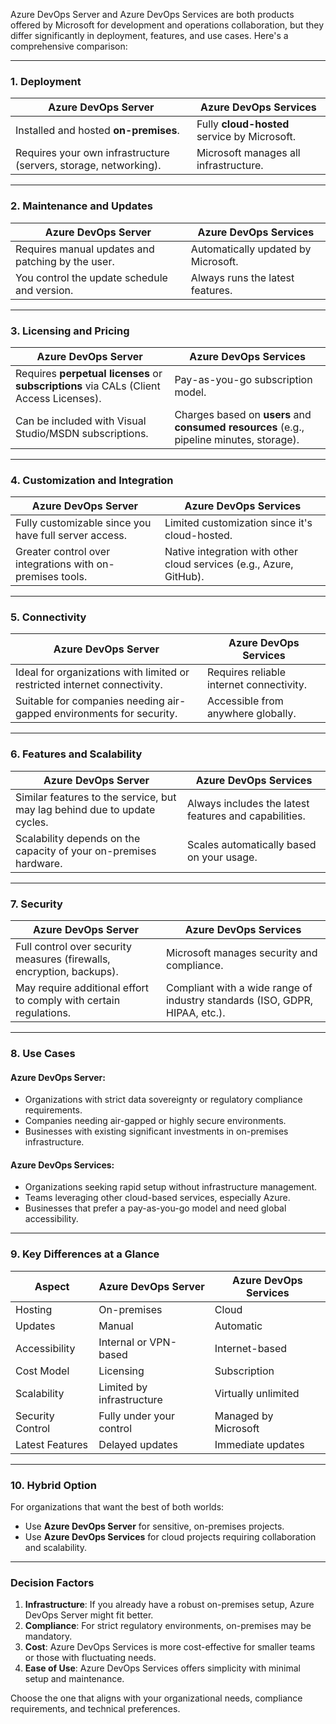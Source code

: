 Azure DevOps Server and Azure DevOps Services are both products offered by Microsoft for development and operations collaboration, but they differ significantly in deployment, features, and use cases. Here's a comprehensive comparison:

---

### **1. Deployment**
| **Azure DevOps Server**                  | **Azure DevOps Services**                    |
|------------------------------------------|----------------------------------------------|
| Installed and hosted **on-premises**.    | Fully **cloud-hosted** service by Microsoft. |
| Requires your own infrastructure (servers, storage, networking). | Microsoft manages all infrastructure.        |

---

### **2. Maintenance and Updates**
| **Azure DevOps Server**                             | **Azure DevOps Services**                    |
|-----------------------------------------------------|----------------------------------------------|
| Requires manual updates and patching by the user.  | Automatically updated by Microsoft.          |
| You control the update schedule and version.       | Always runs the latest features.             |

---

### **3. Licensing and Pricing**
| **Azure DevOps Server**                                      | **Azure DevOps Services**                                      |
|--------------------------------------------------------------|----------------------------------------------------------------|
| Requires **perpetual licenses** or **subscriptions** via CALs (Client Access Licenses). | Pay-as-you-go subscription model.                            |
| Can be included with Visual Studio/MSDN subscriptions.       | Charges based on **users** and **consumed resources** (e.g., pipeline minutes, storage). |

---

### **4. Customization and Integration**
| **Azure DevOps Server**                             | **Azure DevOps Services**                      |
|-----------------------------------------------------|------------------------------------------------|
| Fully customizable since you have full server access. | Limited customization since it's cloud-hosted. |
| Greater control over integrations with on-premises tools. | Native integration with other cloud services (e.g., Azure, GitHub). |

---

### **5. Connectivity**
| **Azure DevOps Server**                                     | **Azure DevOps Services**                     |
|-------------------------------------------------------------|-----------------------------------------------|
| Ideal for organizations with limited or restricted internet connectivity. | Requires reliable internet connectivity.      |
| Suitable for companies needing air-gapped environments for security. | Accessible from anywhere globally.           |

---

### **6. Features and Scalability**
| **Azure DevOps Server**                                          | **Azure DevOps Services**                      |
|------------------------------------------------------------------|-----------------------------------------------|
| Similar features to the service, but may lag behind due to update cycles. | Always includes the latest features and capabilities. |
| Scalability depends on the capacity of your on-premises hardware. | Scales automatically based on your usage.     |

---

### **7. Security**
| **Azure DevOps Server**                                 | **Azure DevOps Services**                      |
|---------------------------------------------------------|-----------------------------------------------|
| Full control over security measures (firewalls, encryption, backups). | Microsoft manages security and compliance.    |
| May require additional effort to comply with certain regulations. | Compliant with a wide range of industry standards (ISO, GDPR, HIPAA, etc.). |

---

### **8. Use Cases**
#### **Azure DevOps Server:**
- Organizations with strict data sovereignty or regulatory compliance requirements.
- Companies needing air-gapped or highly secure environments.
- Businesses with existing significant investments in on-premises infrastructure.

#### **Azure DevOps Services:**
- Organizations seeking rapid setup without infrastructure management.
- Teams leveraging other cloud-based services, especially Azure.
- Businesses that prefer a pay-as-you-go model and need global accessibility.

---

### **9. Key Differences at a Glance**

| **Aspect**                 | **Azure DevOps Server**        | **Azure DevOps Services**   |
|----------------------------|--------------------------------|-----------------------------|
| Hosting                    | On-premises                   | Cloud                       |
| Updates                    | Manual                        | Automatic                   |
| Accessibility              | Internal or VPN-based         | Internet-based              |
| Cost Model                 | Licensing                     | Subscription                |
| Scalability                | Limited by infrastructure      | Virtually unlimited         |
| Security Control           | Fully under your control      | Managed by Microsoft        |
| Latest Features            | Delayed updates               | Immediate updates           |

---

### **10. Hybrid Option**
For organizations that want the best of both worlds:
- Use **Azure DevOps Server** for sensitive, on-premises projects.
- Use **Azure DevOps Services** for cloud projects requiring collaboration and scalability.

---

### **Decision Factors**
1. **Infrastructure**: If you already have a robust on-premises setup, Azure DevOps Server might fit better.
2. **Compliance**: For strict regulatory environments, on-premises may be mandatory.
3. **Cost**: Azure DevOps Services is more cost-effective for smaller teams or those with fluctuating needs.
4. **Ease of Use**: Azure DevOps Services offers simplicity with minimal setup and maintenance.

Choose the one that aligns with your organizational needs, compliance requirements, and technical preferences.
